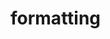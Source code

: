 # formatting

<ApiObject
  path="mirascope.llm.formatting.types.Format"
  symbolName="Format"
  slug="format"
  canonicalPath="formatting"
/>

<ApiObject
  path="mirascope.llm.formatting.types.FormattableT"
  symbolName="FormattableT"
  slug="formattable-t"
  canonicalPath="formatting"
/>

<ApiObject
  path="mirascope.llm.formatting.types.FormattingMode"
  symbolName="FormattingMode"
  slug="formatting-mode"
  canonicalPath="formatting"
/>

<ApiObject
  path="mirascope.llm.formatting.from_call_args.FromCallArgs"
  symbolName="FromCallArgs"
  slug="from-call-args"
  canonicalPath="formatting"
/>

<ApiObject
  path="mirascope.llm.formatting.partial.Partial"
  symbolName="Partial"
  slug="partial"
  canonicalPath="formatting"
/>

<ApiObject
  path="mirascope.llm.formatting.format.format"
  symbolName="format"
  slug="format_fn"
  canonicalPath="formatting"
/>

<ApiObject
  path="mirascope.llm.formatting.format.resolve_format"
  symbolName="resolve_format"
  slug="resolve_format"
  canonicalPath="formatting"
/>
